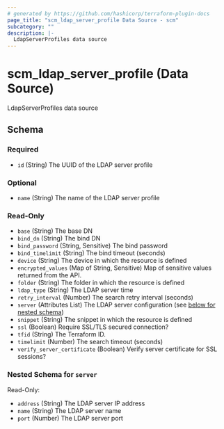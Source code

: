 ```yaml
---
# generated by https://github.com/hashicorp/terraform-plugin-docs
page_title: "scm_ldap_server_profile Data Source - scm"
subcategory: ""
description: |-
  LdapServerProfiles data source
---
```


# scm_ldap_server_profile (Data Source)

LdapServerProfiles data source



<!-- schema generated by tfplugindocs -->
## Schema

### Required

- `id` (String) The UUID of the LDAP server profile

### Optional

- `name` (String) The name of the LDAP server profile

### Read-Only

- `base` (String) The base DN
- `bind_dn` (String) The bind DN
- `bind_password` (String, Sensitive) The bind password
- `bind_timelimit` (String) The bind timeout (seconds)
- `device` (String) The device in which the resource is defined
- `encrypted_values` (Map of String, Sensitive) Map of sensitive values returned from the API.
- `folder` (String) The folder in which the resource is defined
- `ldap_type` (String) The LDAP server time
- `retry_interval` (Number) The search retry interval (seconds)
- `server` (Attributes List) The LDAP server configuration (see [below for nested schema](#nestedatt--server))
- `snippet` (String) The snippet in which the resource is defined
- `ssl` (Boolean) Require SSL/TLS secured connection?
- `tfid` (String) The Terraform ID.
- `timelimit` (Number) The search timeout (seconds)
- `verify_server_certificate` (Boolean) Verify server certificate for SSL sessions?

<a id="nestedatt--server"></a>
### Nested Schema for `server`

Read-Only:

- `address` (String) The LDAP server IP address
- `name` (String) The LDAP server name
- `port` (Number) The LDAP server port
